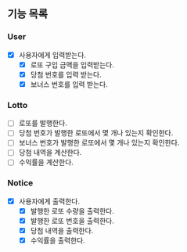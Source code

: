 ## 기능 목록

### User
- [x] 사용자에게 입력받는다.
  - [x] 로또 구입 금액을 입력받는다.
  - [x] 당첨 번호를 입력 받는다.
  - [x] 보너스 번호를 입력 받는다.

### Lotto
- [ ] 로또를 발행한다.
- [ ] 당첨 번호가 발행한 로또에서 몇 개나 있는지 확인한다.
- [ ] 보너스 번호가 발행한 로또에서 몇 개나 있는지 확인한다.
- [ ] 당첨 내역을 계산한다.
- [ ] 수익률을 계산한다.

### Notice
- [x] 사용자에게 출력한다.
  - [x] 발행한 로또 수량을 출력한다.
  - [x] 발행한 로또 번호을 출력한다.
  - [x] 당첨 내역을 출력한다.
  - [x] 수익률을 출력한다.